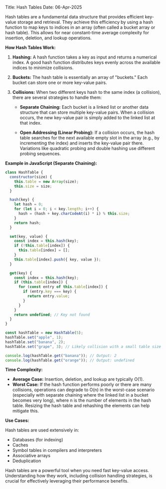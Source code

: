 Title: Hash Tables
Date: 06-Apr-2025

Hash tables are a fundamental data structure that provides efficient key-value storage and retrieval.  They achieve this efficiency by using a hash function to map keys to indices in an array (often called a bucket array or hash table). This allows for near constant-time average complexity for insertion, deletion, and lookup operations.

**How Hash Tables Work:**

1. **Hashing:** A hash function takes a key as input and returns a numerical index. A good hash function distributes keys evenly across the available indices to minimize collisions.

2. **Buckets:** The hash table is essentially an array of "buckets." Each bucket can store one or more key-value pairs.

3. **Collisions:** When two different keys hash to the same index (a collision), there are several strategies to handle them:

    * **Separate Chaining:** Each bucket is a linked list or another data structure that can store multiple key-value pairs.  When a collision occurs, the new key-value pair is simply added to the linked list at that index.

    * **Open Addressing (Linear Probing):** If a collision occurs, the hash table searches for the next available empty slot in the array (e.g., by incrementing the index) and inserts the key-value pair there.  Variations like quadratic probing and double hashing use different probing sequences.

**Example in JavaScript (Separate Chaining):**

```javascript
class HashTable {
  constructor(size) {
    this.table = new Array(size);
    this.size = size;
  }

  hash(key) {
    let hash = 0;
    for (let i = 0; i < key.length; i++) {
      hash = (hash + key.charCodeAt(i) * i) % this.size;
    }
    return hash;
  }

  set(key, value) {
    const index = this.hash(key);
    if (!this.table[index]) {
      this.table[index] = [];
    }
    this.table[index].push({ key, value });
  }

  get(key) {
    const index = this.hash(key);
    if (this.table[index]) {
      for (const entry of this.table[index]) {
        if (entry.key === key) {
          return entry.value;
        }
      }
    }
    return undefined; // Key not found
  }
}

const hashTable = new HashTable(5);
hashTable.set("apple", 1);
hashTable.set("banana", 2);
hashTable.set("grape", 3); // Likely collision with a small table size

console.log(hashTable.get("banana")); // Output: 2
console.log(hashTable.get("orange")); // Output: undefined
```

**Time Complexity:**

* **Average Case:**  Insertion, deletion, and lookup are typically O(1).
* **Worst Case:**  If the hash function performs poorly or there are many collisions, operations can degrade to O(n) in the worst-case scenario (especially with separate chaining where the linked list in a bucket becomes very long), where n is the number of elements in the hash table.  Resizing the hash table and rehashing the elements can help mitigate this.

**Use Cases:**

Hash tables are used extensively in:

* Databases (for indexing)
* Caches
* Symbol tables in compilers and interpreters
* Associative arrays
* Deduplication


Hash tables are a powerful tool when you need fast key-value access. Understanding how they work, including collision handling strategies, is crucial for effectively leveraging their performance benefits.
